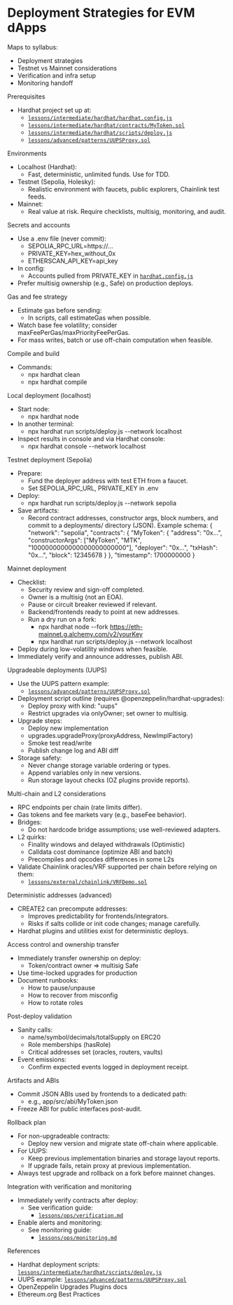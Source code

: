# Deployment Strategies for EVM dApps

Maps to syllabus:
- Deployment strategies
- Testnet vs Mainnet considerations
- Verification and infra setup
- Monitoring handoff

Prerequisites
- Hardhat project set up at:
  - [`lessons/intermediate/hardhat/hardhat.config.js`](lessons/intermediate/hardhat/hardhat.config.js)
  - [`lessons/intermediate/hardhat/contracts/MyToken.sol`](lessons/intermediate/hardhat/contracts/MyToken.sol)
  - [`lessons/intermediate/hardhat/scripts/deploy.js`](lessons/intermediate/hardhat/scripts/deploy.js)
  - [`lessons/advanced/patterns/UUPSProxy.sol`](lessons/advanced/patterns/UUPSProxy.sol)

Environments
- Localhost (Hardhat):
  - Fast, deterministic, unlimited funds. Use for TDD.
- Testnet (Sepolia, Holesky):
  - Realistic environment with faucets, public explorers, Chainlink test feeds.
- Mainnet:
  - Real value at risk. Require checklists, multisig, monitoring, and audit.

Secrets and accounts
- Use a .env file (never commit):
  - SEPOLIA_RPC_URL=https://...
  - PRIVATE_KEY=hex_without_0x
  - ETHERSCAN_API_KEY=api_key
- In config:
  - Accounts pulled from PRIVATE_KEY in [`hardhat.config.js`](lessons/intermediate/hardhat/hardhat.config.js)
- Prefer multisig ownership (e.g., Safe) on production deploys.

Gas and fee strategy
- Estimate gas before sending:
  - In scripts, call estimateGas when possible.
- Watch base fee volatility; consider maxFeePerGas/maxPriorityFeePerGas.
- For mass writes, batch or use off-chain computation when feasible.

Compile and build
- Commands:
  - npx hardhat clean
  - npx hardhat compile

Local deployment (localhost)
- Start node:
  - npx hardhat node
- In another terminal:
  - npx hardhat run scripts/deploy.js --network localhost
- Inspect results in console and via Hardhat console:
  - npx hardhat console --network localhost

Testnet deployment (Sepolia)
- Prepare:
  - Fund the deployer address with test ETH from a faucet.
  - Set SEPOLIA_RPC_URL, PRIVATE_KEY in .env
- Deploy:
  - npx hardhat run scripts/deploy.js --network sepolia
- Save artifacts:
  - Record contract addresses, constructor args, block numbers, and commit to a deployments/ directory (JSON). Example schema:
    {
      "network": "sepolia",
      "contracts": {
        "MyToken": {
          "address": "0x...",
          "constructorArgs": ["MyToken", "MTK", "1000000000000000000000000"],
          "deployer": "0x...",
          "txHash": "0x...",
          "block": 12345678
        }
      },
      "timestamp": 1700000000
    }

Mainnet deployment
- Checklist:
  - Security review and sign-off completed.
  - Owner is a multisig (not an EOA).
  - Pause or circuit breaker reviewed if relevant.
  - Backend/frontends ready to point at new addresses.
  - Run a dry run on a fork:
    - npx hardhat node --fork https://eth-mainnet.g.alchemy.com/v2/yourKey
    - npx hardhat run scripts/deploy.js --network localhost
- Deploy during low-volatility windows when feasible.
- Immediately verify and announce addresses, publish ABI.

Upgradeable deployments (UUPS)
- Use the UUPS pattern example:
  - [`lessons/advanced/patterns/UUPSProxy.sol`](lessons/advanced/patterns/UUPSProxy.sol)
- Deployment script outline (requires @openzeppelin/hardhat-upgrades):
  - Deploy proxy with kind: "uups"
  - Restrict upgrades via onlyOwner; set owner to multisig.
- Upgrade steps:
  - Deploy new implementation
  - upgrades.upgradeProxy(proxyAddress, NewImplFactory)
  - Smoke test read/write
  - Publish change log and ABI diff
- Storage safety:
  - Never change storage variable ordering or types.
  - Append variables only in new versions.
  - Run storage layout checks (OZ plugins provide reports).

Multi-chain and L2 considerations
- RPC endpoints per chain (rate limits differ).
- Gas tokens and fee markets vary (e.g., baseFee behavior).
- Bridges:
  - Do not hardcode bridge assumptions; use well-reviewed adapters.
- L2 quirks:
  - Finality windows and delayed withdrawals (Optimistic)
  - Calldata cost dominance (optimize ABI and batch)
  - Precompiles and opcodes differences in some L2s
- Validate Chainlink oracles/VRF supported per chain before relying on them:
  - [`lessons/external/chainlink/VRFDemo.sol`](lessons/external/chainlink/VRFDemo.sol)

Deterministic addresses (advanced)
- CREATE2 can precompute addresses:
  - Improves predictability for frontends/integrators.
  - Risks if salts collide or init code changes; manage carefully.
- Hardhat plugins and utilities exist for deterministic deploys.

Access control and ownership transfer
- Immediately transfer ownership on deploy:
  - Token/contract owner => multisig Safe
- Use time-locked upgrades for production
- Document runbooks:
  - How to pause/unpause
  - How to recover from misconfig
  - How to rotate roles

Post-deploy validation
- Sanity calls:
  - name/symbol/decimals/totalSupply on ERC20
  - Role memberships (hasRole)
  - Critical addresses set (oracles, routers, vaults)
- Event emissions:
  - Confirm expected events logged in deployment receipt.

Artifacts and ABIs
- Commit JSON ABIs used by frontends to a dedicated path:
  - e.g., app/src/abi/MyToken.json
- Freeze ABI for public interfaces post-audit.

Rollback plan
- For non-upgradeable contracts:
  - Deploy new version and migrate state off-chain where applicable.
- For UUPS:
  - Keep previous implementation binaries and storage layout reports.
  - If upgrade fails, retain proxy at previous implementation.
- Always test upgrade and rollback on a fork before mainnet changes.

Integration with verification and monitoring
- Immediately verify contracts after deploy:
  - See verification guide:
    - [`lessons/ops/verification.md`](lessons/ops/verification.md)
- Enable alerts and monitoring:
  - See monitoring guide:
    - [`lessons/ops/monitoring.md`](lessons/ops/monitoring.md)

References
- Hardhat deployment scripts: [`lessons/intermediate/hardhat/scripts/deploy.js`](lessons/intermediate/hardhat/scripts/deploy.js)
- UUPS example: [`lessons/advanced/patterns/UUPSProxy.sol`](lessons/advanced/patterns/UUPSProxy.sol)
- OpenZeppelin Upgrades Plugins docs
- Ethereum.org Best Practices